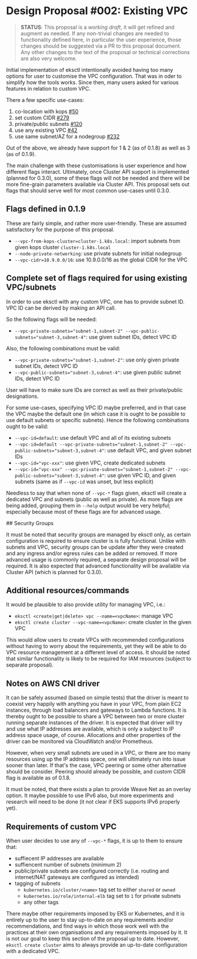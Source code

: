# Design Proposal #002: Existing VPC

> **STATUS**: This proposal is a _working draft_, it will get refined and augment as needed.
> If any non-trivial changes are needed to functionality defined here, in particular the user
> experience, those changes should be suggested via a PR to this proposal document.
> Any other changes to the text of the proposal or technical corrections are also very welcome.

Initial implementation of eksctl intentionally avoided having too many options for user to
customise the VPC configuration. That was in oder to simplify how the tools works.
Since then, many users asked for various features in relation to custom VPC.

There a few specific use-cases:

1. co-location with kops [#50](https://github.com/weaveworks/eksctl/issues/50)
2. set custom CIDR [#279](https://github.com/weaveworks/eksctl/issues/279)
3. private/public subnets [#120](https://github.com/weaveworks/eksctl/issues/120)
4. use any existing VPC [#42](https://github.com/weaveworks/eksctl/issues/42)
5. use same subnet/AZ for a nodegroup [#232](https://github.com/weaveworks/eksctl/issues/232)

Out of the above, we already have support for 1 & 2 (as of 0.1.8) as well as 3 (as of 0.1.9).

The main challenge with these customisations is user experience and how different flags interact.
Ultimately, once Cluster API support is implemented (planned for 0.3.0), some of these flags will not be needed
and there will be more fine-grain parameters available via Cluster API. This proposal sets out flags that should
serve well for most common use-cases until 0.3.0.

## Flags defined in 0.1.9

These are fairly simple, and rather more user-friendly. These are assumed satisfactory for the
purpose of this proposal.

- `--vpc-from-kops-cluster=cluster-1.k8s.local`: import subnets from given kops cluster `cluster-1.k8s.local`
- `--node-private-networking`: use private subnets for initial nodegroup
- `--vpc-cidr=10.9.0.0/16`: use 10.9.0.0/16 as the global CIDR for the VPC

## Complete set of flags required for using existing VPC/subnets

In order to use eksctl with any custom VPC, one has to provide subnet ID. VPC ID can be derived by making an API call.

So the following flags will be needed:

- `--vpc-private-subnets="subnet-1,subnet-2" --vpc-public-subnets="subnet-3,subnet-4"`: use given subnet IDs, detect VPC ID

Also, the following combinations must be valid:

- `--vpc-private-subnets="subnet-1,subnet-2"`: use only given private subnet IDs, detect VPC ID
- `--vpc-public-subnets="subnet-3,subnet-4"`: use given public subnet IDs, detect VPC ID

User will have to make sure IDs are correct as well as their private/public designations.

For some use-cases, specifying VPC ID maybe preferred, and in that case the VPC maybe the default one (in which case it
is ought to be possible to use default subnets or specific subnets). Hence the following combinations ought to be valid:

- `--vpc-id=default`: use default VPC and all of its existing subnets
- `--vpc-id=default --vpc-private-subnets="subnet-1,subnet-2" --vpc-public-subnets="subnet-3,subnet-4"`: use default VPC,
  and given subnet IDs
- `--vpc-id="vpc-xxx"`: use given VPC, create dedicated subnets
- `--vpc-id="vpc-xxx" --vpc-private-subnets="subnet-1,subnet-2" --vpc-public-subnets="subnet-3,subnet-4"`: use given VPC ID,
  and given subnets (same as if `--vpc-id` was unset, but less explicit)

Needless to say that when none of `--vpc-*` flags given, eksctl will create a dedicated VPC and subnets (public as well as
private). As more flags are being added, grouping them in `--help` output would be very helpful; especially because most of
these flags are for advanced usage.

## Security Groups

It must be noted that security groups are managed by eksctl only, as certain configuration is required to ensure cluster is
is fully functional. Unlike with subnets and VPC, security groups can be update after they were created and any ingress and/or
egress rules can be added or removed. If more advanced usage is commonly required, a separate design proposal will be required.
It is also expected that advanced functionality will be available via Cluster API (which is planned for 0.3.0).

## Additional resources/commands

It would be plausible to also provide utility for managing VPC, i.e.:

- `eksctl <create|get|delete> vpc --name=<vpcName>`: manage VPC
- `eksctl create cluster --vpc-name=<vpcName>`: create cluster in the given VPC

This would allow users to create VPCs with recommended configurations without having to worry about the requirements, yet they
will be able to do VPC resource management at a different level of access. It should be noted that similar functionality is likely
to be required for IAM resources (subject to separate proposal).

## Notes on AWS CNI driver

It can be safely assumed (based on simple tests) that the driver is meant to coexist very happily with anything you have in your VPC,
from plain EC2 instances, through load balancers and gateways to Lambda functions. It is thereby ought to be possible to share a VPC
between two or more cluster running separate instances of the driver. It is expected that driver will try and use what IP addresses
are available, which is only a subject to IP address space usage, of course. Allocations and other properties of the driver can be
monitored via CloudWatch and/or Prometheus.

However, when very small subnets are used in a VPC, or there are too many resources using up the IP address space, one will ultimately
run into issue sooner than later. If that's the case, VPC peering or some other alternative should be consider. Peering should already
be possible, and custom CIDR flag is available as of 0.1.8.

It must be noted, that there exists a plan to provide Weave Net as an overlay option. It maybe possible to use IPv6 also, but more
experiments and research will need to be done (it not clear if EKS supports IPv6 properly yet).

## Requirements of custom VPC

When user decides to use any of `--vpc-*` flags, it is up to them to ensure that:

- suffiecent IP addresses are available
- suffiencent number of subnets (minimum 2)
- public/private subnets are configured correctly (i.e. routing and internet/NAT gateways are configured as intended)
- tagging of subnets
  - `kubernetes.io/cluster/<name>` tag set to either `shared` or `owned`
  - `kubernetes.io/role/internal-elb` tag set to `1` for private subnets
  - any other tags

There maybe other requirements imposed by EKS or Kubernetes, and it is entirely up to the user to stay up-to-date on any requirements
and/or recommendations, and find ways in which those work well with the practices at their own organisations and any requirements imposed
by it. It is not our goal to keep this section of the proposal up to date. However, `eksctl create cluster` aims to always provide an
up-to-date configuration with a dedicated VPC.
